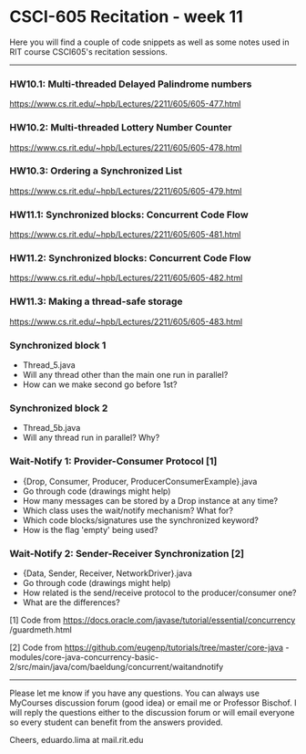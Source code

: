 # CSCI-605 Recitation - week 11

Here you will find a couple of code snippets as well
as some notes used in RIT course CSCI605's recitation
sessions.

---

### HW10.1: Multi-threaded Delayed Palindrome numbers 
https://www.cs.rit.edu/~hpb/Lectures/2211/605/605-477.html

### HW10.2: Multi-threaded Lottery Number Counter
https://www.cs.rit.edu/~hpb/Lectures/2211/605/605-478.html

### HW10.3: Ordering a Synchronized List
https://www.cs.rit.edu/~hpb/Lectures/2211/605/605-479.html


### HW11.1: Synchronized blocks: Concurrent Code Flow
https://www.cs.rit.edu/~hpb/Lectures/2211/605/605-481.html

### HW11.2: Synchronized blocks: Concurrent Code Flow
https://www.cs.rit.edu/~hpb/Lectures/2211/605/605-482.html

### HW11.3: Making a thread-safe storage
https://www.cs.rit.edu/~hpb/Lectures/2211/605/605-483.html

### Synchronized block 1
- Thread_5.java
- Will any thread other than the main one run in parallel?
- How can we make second go before 1st?

### Synchronized block 2
- Thread_5b.java
- Will any thread run in parallel? Why?

### Wait-Notify 1: Provider-Consumer Protocol [1]
- {Drop, Consumer, Producer, ProducerConsumerExample}.java
- Go through code (drawings might help)
- How many messages can be stored by a Drop instance at any time?
- Which class uses the wait/notify mechanism? What for?
- Which code blocks/signatures use the synchronized keyword?
- How is the flag 'empty' being used?

### Wait-Notify 2: Sender-Receiver Synchronization [2]
- {Data, Sender, Receiver, NetworkDriver}.java
- Go through code (drawings might help)
- How related is the send/receive protocol to the producer/consumer one?
- What are the differences? 



[1] Code from https://docs.oracle.com/javase/tutorial/essential/concurrency
/guardmeth.html

[2] Code from https://github.com/eugenp/tutorials/tree/master/core-java
-modules/core-java-concurrency-basic-2/src/main/java/com/baeldung/concurrent/waitandnotify

---

Please let me know if you have any questions. You can
always use MyCourses discussion forum (good idea) or
email me or Professor Bischof. I will reply the questions
either to the discussion forum or will email everyone so
every student can benefit from the answers provided.

Cheers,
eduardo.lima at mail.rit.edu